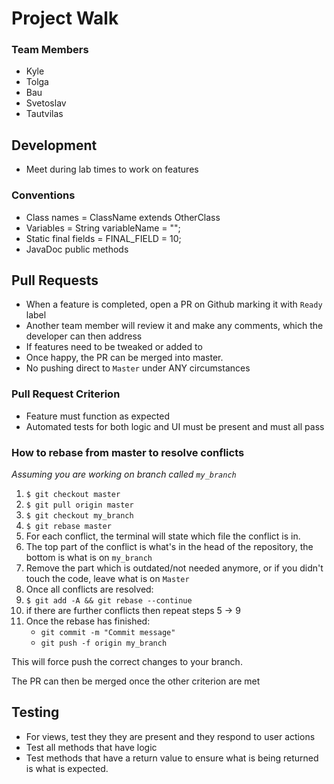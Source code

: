 # Project Walk

### Team Members
* Kyle
* Tolga
* Bau
* Svetoslav
* Tautvilas

## Development
- Meet during lab times to work on features

### Conventions
 - Class names = ClassName extends OtherClass
 - Variables = String variableName = "";
 - Static final fields = FINAL_FIELD = 10;
 - JavaDoc public methods

## Pull Requests
- When a feature is completed, open a PR on Github marking it with `Ready` label
- Another team member will review it and make any comments, which the developer can then address
- If features need to be tweaked or added to
- Once happy, the PR can be merged into master.
- No pushing direct to `Master` under ANY circumstances

### Pull Request Criterion
- Feature must function as expected
- Automated tests for both logic and UI must be present and must all pass

### How to rebase from master to resolve conflicts
_Assuming you are working on branch called `my_branch`_

1. `$ git checkout master`
2. `$ git pull origin master`
3. `$ git checkout my_branch`
4. `$ git rebase master`
5. For each conflict, the terminal will state which file the conflict is in.
6. The top part of the conflict is what's in the head of the repository, the bottom is what is on `my_branch`
7. Remove the part which is outdated/not needed anymore, or if you didn't touch the code, leave what is on `Master`
8. Once all conflicts are resolved:
9. `$ git add -A && git rebase --continue`
10. if there are further conflicts then repeat steps 5 -> 9
11. Once the rebase has finished: 
    * `git commit -m "Commit message"`
    * `git push -f origin my_branch`

This will force push the correct changes to your branch.

The PR can then be merged once the other criterion are met

## Testing
- For views, test they they are present and they respond to user actions
- Test all methods that have logic
- Test methods that have a return value to ensure what is being returned is what is expected.
